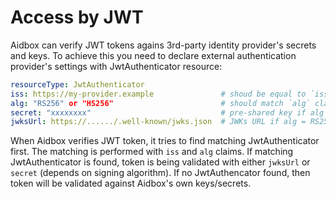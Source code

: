 # Access by JWT

Aidbox can verify JWT tokens agains 3rd-party identity provider's secrets and keys. To achieve this you need to declare external authentication provider's settings with JwtAuthenticator resource:

```yaml
resourceType: JwtAuthenticator
iss: https://my-provider.example               # shoud be equal to `iss` claim of the JWT
alg: "RS256" or "HS256"                        # should match `alg` claim of the JWT
secret: "xxxxxxxx"                             # pre-shared key if alg = HS256
jwksUrl: https://....../.well-known/jwks.json  # JWKs URL if alg = RS256 (optional)
```

When Aidbox verifies JWT token, it tries to find matching JwtAuthenticator first. The matching is performed with `iss` and `alg` claims. If matching JwtAuthenticator is found, token is being validated with either `jwksUrl` or `secret` \(depends on signing algorithm\). If no JwtAuthencator found, then token will be validated against Aidbox's own keys/secrets.

